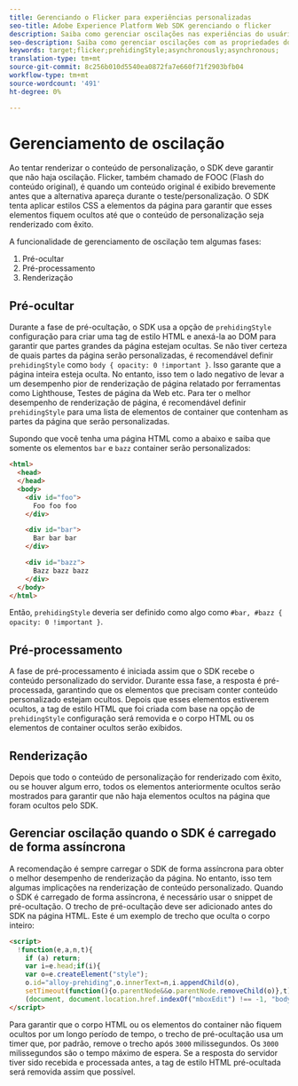 ```yaml
---
title: Gerenciando o Flicker para experiências personalizadas
seo-title: Adobe Experience Platform Web SDK gerenciando o flicker
description: Saiba como gerenciar oscilações nas experiências do usuário
seo-description: Saiba como gerenciar oscilações com as propriedades do SDK da Web do Experience Platform
keywords: target;flicker;prehidingStyle;asynchronously;asynchronous;
translation-type: tm+mt
source-git-commit: 8c256b010d5540ea0872fa7e660f71f2903bfb04
workflow-type: tm+mt
source-wordcount: '491'
ht-degree: 0%

---
```



# Gerenciamento de oscilação

Ao tentar renderizar o conteúdo de personalização, o SDK deve garantir que não haja oscilação. Flicker, também chamado de FOOC (Flash do conteúdo original), é quando um conteúdo original é exibido brevemente antes que a alternativa apareça durante o teste/personalização. O SDK tenta aplicar estilos CSS a elementos da página para garantir que esses elementos fiquem ocultos até que o conteúdo de personalização seja renderizado com êxito.

A funcionalidade de gerenciamento de oscilação tem algumas fases:

1. Pré-ocultar
1. Pré-processamento
1. Renderização

## Pré-ocultar

Durante a fase de pré-ocultação, o SDK usa a opção de `prehidingStyle` configuração para criar uma tag de estilo HTML e anexá-la ao DOM para garantir que partes grandes da página estejam ocultas. Se não tiver certeza de quais partes da página serão personalizadas, é recomendável definir `prehidingStyle` como `body { opacity: 0 !important }`. Isso garante que a página inteira esteja oculta. No entanto, isso tem o lado negativo de levar a um desempenho pior de renderização de página relatado por ferramentas como Lighthouse, Testes de página da Web etc. Para ter o melhor desempenho de renderização de página, é recomendável definir `prehidingStyle` para uma lista de elementos de container que contenham as partes da página que serão personalizadas.

Supondo que você tenha uma página HTML como a abaixo e saiba que somente os elementos `bar` e `bazz` container serão personalizados:

```html
<html>
  <head>
  </head>
  <body>
    <div id="foo">
      Foo foo foo
    </div>

    <div id="bar">
      Bar bar bar
    </div>

    <div id="bazz">
      Bazz bazz bazz
    </div>
  </body>
</html>
```

Então, `prehidingStyle` deveria ser definido como algo como `#bar, #bazz { opacity: 0 !important }`.

## Pré-processamento

A fase de pré-processamento é iniciada assim que o SDK recebe o conteúdo personalizado do servidor. Durante essa fase, a resposta é pré-processada, garantindo que os elementos que precisam conter conteúdo personalizado estejam ocultos. Depois que esses elementos estiverem ocultos, a tag de estilo HTML que foi criada com base na opção de `prehidingStyle` configuração será removida e o corpo HTML ou os elementos de container ocultos serão exibidos.

## Renderização

Depois que todo o conteúdo de personalização for renderizado com êxito, ou se houver algum erro, todos os elementos anteriormente ocultos serão mostrados para garantir que não haja elementos ocultos na página que foram ocultos pelo SDK.

## Gerenciar oscilação quando o SDK é carregado de forma assíncrona

A recomendação é sempre carregar o SDK de forma assíncrona para obter o melhor desempenho de renderização da página. No entanto, isso tem algumas implicações na renderização de conteúdo personalizado. Quando o SDK é carregado de forma assíncrona, é necessário usar o snippet de pré-ocultação. O trecho de pré-ocultação deve ser adicionado antes do SDK na página HTML. Este é um exemplo de trecho que oculta o corpo inteiro:

```html
<script>
  !function(e,a,n,t){
    if (a) return;
    var i=e.head;if(i){
    var o=e.createElement("style");
    o.id="alloy-prehiding",o.innerText=n,i.appendChild(o),
    setTimeout(function(){o.parentNode&&o.parentNode.removeChild(o)},t)}}
    (document, document.location.href.indexOf("mboxEdit") !== -1, "body { opacity: 0 !important }", 3000);
</script>
```

Para garantir que o corpo HTML ou os elementos do container não fiquem ocultos por um longo período de tempo, o trecho de pré-ocultação usa um timer que, por padrão, remove o trecho após `3000` milissegundos. Os `3000` milissegundos são o tempo máximo de espera. Se a resposta do servidor tiver sido recebida e processada antes, a tag de estilo HTML pré-ocultada será removida assim que possível.
